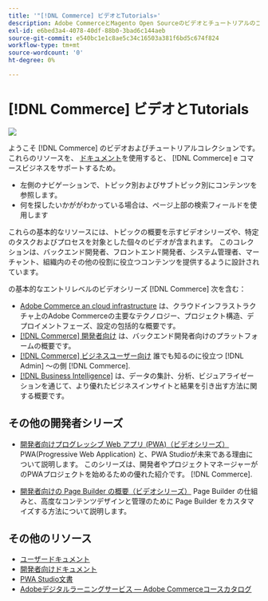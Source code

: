 ```yaml
---
title: '"[!DNL Commerce] ビデオとTutorials»'
description: Adobe CommerceとMagento Open Sourceのビデオとチュートリアルのコレクションです
exl-id: e6bed3a4-4078-40df-88b0-3bad6c144aeb
source-git-commit: e540bc1e1c8ae5c34c16503a381f6bd5c674f824
workflow-type: tm+mt
source-wordcount: '0'
ht-degree: 0%

---
```


# [!DNL Commerce] ビデオとTutorials

![](./assets/banner.png)

ようこそ [!DNL Commerce] のビデオおよびチュートリアルコレクションです。 これらのリソースを、 [ドキュメント](https://experienceleague.adobe.com/docs/commerce.html)を使用すると、 [!DNL Commerce] e コマースビジネスをサポートするため。

- 左側のナビゲーションで、トピック別およびサブトピック別にコンテンツを参照します。
- 何を探したいかががわかっている場合は、ページ上部の検索フィールドを使用します

これらの基本的なリソースには、トピックの概要を示すビデオシリーズや、特定のタスクおよびプロセスを対象とした個々のビデオが含まれます。 このコレクションは、バックエンド開発者、フロントエンド開発者、システム管理者、マーチャント、組織内のその他の役割に役立つコンテンツを提供するように設計されています。

の基本的なエントリレベルのビデオシリーズ [!DNL Commerce] 次を含む：

- [Adobe Commerce an cloud infrastructure](./cloud/1-overview.md) は、クラウドインフラストラクチャ上のAdobe Commerceの主要なテクノロジー、プロジェクト構造、デプロイメントフェーズ、設定の包括的な概要です。
- [[!DNL Commerce] 開発者向け](./developer/backend-1-1-overview.md) は、バックエンド開発者向けのプラットフォームの概要です。
- [[!DNL Commerce] ビジネスユーザー向け](./merchant/introduction/1-1-menus.md) 誰でも知るのに役立つ [!DNL Admin] ～の側 [!DNL Commerce].
- [[!DNL Business Intelligence]](./merchant/business-intelligence/1-overview.md) は、データの集計、分析、ビジュアライゼーションを通じて、より優れたビジネスインサイトと結果を引き出す方法に関する概要です。

## その他の開発者シリーズ

- [開発者向けプログレッシブ Web アプリ (PWA)（ビデオシリーズ）](./pwa/introduction/1-overview.md) PWA(Progressive Web Application) と、PWA Studioが未来である理由について説明しま&#x200B;す。 このシリーズは、開発者やプロジェクトマネージャーがのPWAプロジェクトを始めるための優れた紹介です。 [!DNL Commerce].

- [開発者向けの Page Builder の概要（ビデオシリーズ）](./developer/page-builder/1-intro-case-studies.md) Page Builder の仕組みと、高度なコンテンツデザインと管理のために Page Builder をカスタマイズする方法について説明します。

<!--
- **[Security planning for [!DNL Commerce] (video series)](./security/summit-security/1-summit-security.md)**
    <br>
    *How the e-commerce threat landscape is changing. The importance of security for the customer running an e-commerce application and specific processes and practices for securing Magento*
-->

## その他のリソース

- [ユーザードキュメント](https://docs.magento.com/)
- [開発者向けドキュメント](https://devdocs.magento.com/)
- [PWA Studio文書](https://developer.adobe.com/commerce/pwa-studio/)
- [Adobeデジタルラーニングサービス — Adobe Commerceコースカタログ](https://learning.adobe.com/catalog.html?solution=Adobe%20Commerce)
